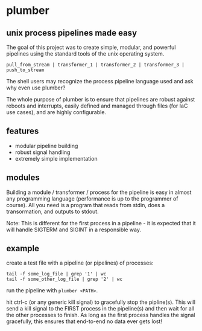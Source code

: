 # plumber
## unix process pipelines made easy

The goal of this project was to create simple, modular, and powerful pipelines using the standard tools of the unix operating system.

```pull_from_stream | transformer_1 | transformer_2 | transformer_3 | push_to_stream```

The shell users may recognize the process pipeline language used and ask why even use plumber?

The whole purpose of plumber is to ensure that pipelines are robust against reboots and interrupts, easily defined and managed through files (for IaC use cases), and are highly configurable.

## features
- modular pipeline building
- robust signal handling
- extremely simple implementation

## modules
Building a module / transformer / process for the pipeline is easy in almost any programming language (performance is up to the programmer of course). All you need is a program that reads from stdin, does a transormation, and outputs to stdout.

Note: This is different for the first process in a pipeline - it is expected that it will handle SIGTERM and SIGINT in a responsible way.

## example
create a test file with a pipeline (or pipelines) of processes:
```
tail -f some_log_file | grep '1' | wc
tail -f some_other_log_file | grep '2' | wc
```

run the pipeline with ```plumber <PATH>```.

hit ctrl-c (or any generic kill signal) to gracefully stop the pipline(s). This will send a kill signal to the FIRST process in the pipeline(s) and then wait for all the other processes to finish. As long as the first process handles the signal gracefully, this ensures that end-to-end no data ever gets lost!
